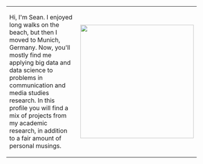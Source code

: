 
<!--
Welcome to my profile! 
-->

<table>

<tr>
<td>

Hi, I'm Sean. I enjoyed long walks on the beach, but then I moved to Munich, Germany. Now, you'll mostly find me applying big data and data science to problems in communication and media studies research. In this profile you will find a mix of projects from my academic research, in addition to a fair amount of personal musings. 

</td>
<td>

<p align="center">  
      <img src="https://user-images.githubusercontent.com/9055031/207847628-12d295de-e1da-42a7-8fc2-d5d6285552e6.gif" width="300" height="300">
    </p>

</td>
</tr>
</table>
